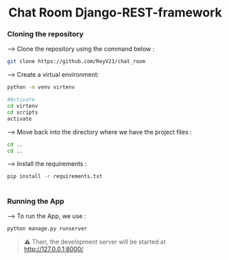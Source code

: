 <div align="center">
  
# Chat Room Django-REST-framework
</div>

### Cloning the repository

--> Clone the repository using the command below :
```bash
git clone https://github.com/ReyV21/chat_room

```

--> Create a virtual environment:
```bash
python -m venv virtenv

#Activate
cd virtenv
cd scripts
activate
```

--> Move back into the directory where we have the project files : 
```bash
cd ..
cd ..
```

--> Install the requirements :
```bash
pip install -r requirements.txt

```

#

### Running the App

--> To run the App, we use :
```bash
python manage.py runserver

```

> ⚠ Then, the development server will be started at http://127.0.0.1:8000/

#

